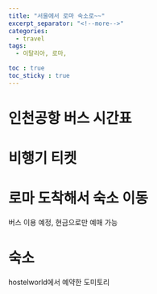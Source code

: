 ```yaml
---
title: "서울에서 로마 숙소로~~"
excerpt_separator: "<!--more-->"
categories:
  - travel
tags:
  - 이탈리아, 로마, 

toc : true
toc_sticky : true
---
```


# 인천공항 버스 시간표


# 비행기 티켓

# 로마 도착해서 숙소 이동
버스 이용 예정, 현금으로만 예매 가능

# 숙소  
hostelworld에서 예약한 도미토리
